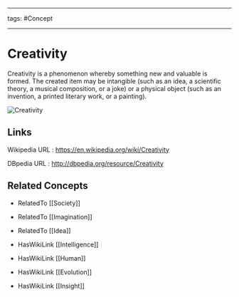 




---

tags: #Concept

---
# Creativity


Creativity is a phenomenon whereby something new and valuable is formed. The created item may be intangible (such as an idea, a scientific theory, a musical composition, or a joke) or a physical object (such as an invention, a printed literary work, or a painting).

![Creativity](http://commons.wikimedia.org/wiki/Special:FilePath/Crystal_Clear_app_ktip.svg?width=300)


## Links


Wikipedia URL : https://en.wikipedia.org/wiki/Creativity

DBpedia URL : http://dbpedia.org/resource/Creativity


## Related Concepts


- RelatedTo [[Society]]

- RelatedTo [[Imagination]]

- RelatedTo [[Idea]]

- HasWikiLink [[Intelligence]]

- HasWikiLink [[Human]]

- HasWikiLink [[Evolution]]

- HasWikiLink [[Insight]]